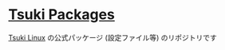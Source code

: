 # [Tsuki Packages](https://github.com/yutalinux/tsuki-packages)

[Tsuki Linux](https://github.com/yutalinux/tsuki-linux) の公式パッケージ (設定ファイル等) のリポジトリです
